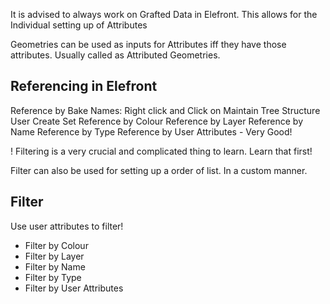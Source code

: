 It is advised to always work on Grafted Data in Elefront. This allows for the Individual setting up of Attributes

Geometries can be used as inputs for Attributes iff they have those attributes.
Usually called as Attributed Geometries.

## Referencing in Elefront

Reference by Bake Names: Right click and Click on Maintain Tree Structure
User Create Set
Reference by Colour
Reference by Layer 
Reference by Name
Reference by Type
Reference by User Attributes - Very Good!

! Filtering is a very crucial and complicated thing to learn. Learn that first!

Filter can also be used for setting up a order of list. In a custom manner.
## Filter
Use user attributes to filter!

- Filter by Colour
- Filter by Layer
- Filter by Name
- Filter by Type
- Filter by User Attributes
